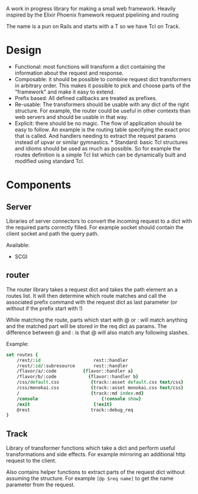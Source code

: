 A work in progress library for making a small web framework. Heavily inspired by the Elixir Phoenix framework request pipelining and routing

The name is a pun on Rails and starts with a T so we have Tcl on Track.

# Design

   * Functional: most functions will transform a dict containing the information about the request and response.
   * Composable: it should be possible to combine request dict transformers in arbitrary order. This makes it possible to pick and choose parts of the "framework" and make it easy to extend. 
   * Prefix based: All defined callbacks are treated as prefixes.
   * Re-usable: The transformers should be usable with any dict of the right structure. For example, the router could be useful in other contexts than web servers and should be usable in that way.
   * Explicit: there should be no magic. The flow of application should be easy to follow. An example is the routing table specifying the exact proc that is called. And handlers needing to extract the request params instead of upvar or similar gymnastics.
    * Standard: basic Tcl structures and idioms should be used as much as possible. So for example the routes definition is a simple Tcl list which can be dynamically built and modified using standard Tcl.


# Components


## Server

Libraries of server connectors to convert the incoming request to a dict with the required parts correctly filled. For example socket should contain the client socket and path the query path.

Available:

   * SCGI



## router

The router library takes a request dict and takes the path element an a routes list. It will then determine which route matches and call the associated prefix command with the request dict as last parameter (or without if the prefix start with !)

While matching the route, parts which start with @ or : will match anything and the matched part will be stored in the req dict as params. The difference between @ and : is that @ will also match any following slashes.

Example:

```tcl
set routes {
    /rest/:id                    rest::handler
    /rest/:id/:subresource       rest::handler
    /flavor/a/:code          {flavor::handler a}
    /flavor/b/:code            {flavor::handler b}
    /css/default.css            {track::asset default.css text/css}
    /css/monokai.css            {track::asset monokai.css text/css}
    /                           {track::md index.md}
    /console                        {!console show}
    /exit                        {!exit}
    @rest                       track::debug_req
}
```

## Track

Library of transformer functions which take a dict and perform useful transformations and side effects. For example mirroring an additional http request to the client.

Also contains helper functions to extract parts of the request dict without assuming the structure. For example `[@p $req name]` to get the name parameter from the request.